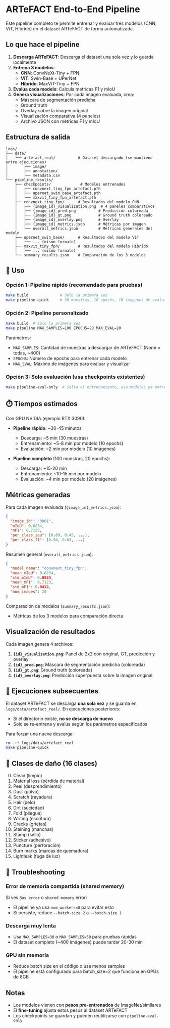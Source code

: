 # ARTeFACT End-to-End Pipeline

Este pipeline completo te permite entrenar y evaluar tres modelos (CNN, ViT, Híbrido) en el dataset ARTeFACT de forma automatizada.

##  Lo que hace el pipeline

1. **Descarga ARTeFACT**: Descarga el dataset una sola vez y lo guarda localmente
2. **Entrena 3 modelos**:
   - **CNN**: ConvNeXt-Tiny + FPN
   - **ViT**: Swin-Base + UPerNet
   - **Híbrido**: MaxViT-Tiny + FPN
3. **Evalúa cada modelo**: Calcula métricas F1 y mIoU
4. **Genera visualizaciones**: Por cada imagen evaluada, crea:
   - Máscara de segmentación predicha
   - Ground truth
   - Overlay sobre la imagen original
   - Visualización comparativa (4 paneles)
   - Archivo JSON con métricas F1 y mIoU

##  Estructura de salida

```
logs/
├── data/
│   └── artefact_real/          # Dataset descargado (se mantiene entre ejecuciones)
│       ├── image/
│       ├── annotation/
│       └── metadata.csv
└── pipeline_results/
    ├── checkpoints/             # Modelos entrenados
    │   ├── convnext_tiny_fpn_artefact.pth
    │   ├── upernet_swin_base_artefact.pth
    │   └── maxvit_tiny_fpn_artefact.pth
    ├── convnext_tiny_fpn/      # Resultados del modelo CNN
    │   ├── {image_id}_visualization.png  # 4 paneles comparativos
    │   ├── {image_id}_pred.png          # Predicción coloreada
    │   ├── {image_id}_gt.png            # Ground truth coloreado
    │   ├── {image_id}_overlay.png       # Overlay
    │   ├── {image_id}_metrics.json      # Métricas por imagen
    │   └── overall_metrics.json         # Métricas generales del modelo
    ├── upernet_swin_base/      # Resultados del modelo ViT
    │   └── ... (mismo formato)
    ├── maxvit_tiny_fpn/        # Resultados del modelo Híbrido
    │   └── ... (mismo formato)
    └── summary_results.json    # Comparación de los 3 modelos
```

## 🚀 Uso

### Opción 1: Pipeline rápido (recomendado para pruebas)
```bash
make build              # Solo la primera vez
make pipeline-quick     # 30 muestras, 10 epochs, 10 imágenes de evaluación
```

### Opción 2: Pipeline personalizado
```bash
make build  # Solo la primera vez
make pipeline MAX_SAMPLES=100 EPOCHS=20 MAX_EVAL=20
```

Parámetros:
- `MAX_SAMPLES`: Cantidad de muestras a descargar de ARTeFACT (None = todas, ~400)
- `EPOCHS`: Número de epochs para entrenar cada modelo
- `MAX_EVAL`: Máximo de imágenes para evaluar y visualizar

### Opción 3: Solo evaluación (usa checkpoints existentes)
```bash
make pipeline-eval-only  # Salta el entrenamiento, usa modelos ya entrenados
```

## ⏱️ Tiempos estimados

Con GPU NVIDIA (ejemplo RTX 3090):
- **Pipeline rápido**: ~30-45 minutos
  - Descarga: ~5 min (30 muestras)
  - Entrenamiento: ~5-8 min por modelo (10 epochs)
  - Evaluación: ~2 min por modelo (10 imágenes)

- **Pipeline completo** (100 muestras, 20 epochs):
  - Descarga: ~15-20 min
  - Entrenamiento: ~10-15 min por modelo
  - Evaluación: ~4 min por modelo (20 imágenes)

##  Métricas generadas

Para cada imagen evaluada (`{image_id}_metrics.json`):
```json
{
  "image_id": "0001",
  "mIoU": 0.6234,
  "mF1": 0.7123,
  "per_class_iou": [0.89, 0.45, ...],
  "per_class_f1": [0.94, 0.62, ...]
}
```

Resumen general (`overall_metrics.json`):
```json
{
  "model_name": "convnext_tiny_fpn",
  "mean_mIoU": 0.6234,
  "std_mIoU": 0.0523,
  "mean_mF1": 0.7123,
  "std_mF1": 0.0412,
  "num_images": 20
}
```

Comparación de modelos (`summary_results.json`):
- Métricas de los 3 modelos para comparación directa

##  Visualización de resultados

Cada imagen genera 4 archivos:
1. **`{id}_visualization.png`**: Panel de 2x2 con original, GT, predicción y overlay
2. **`{id}_pred.png`**: Máscara de segmentación predicha (coloreada)
3. **`{id}_gt.png`**: Ground truth (coloreada)
4. **`{id}_overlay.png`**: Predicción superpuesta sobre la imagen original

## 🔄 Ejecuciones subsecuentes

El dataset ARTeFACT se descarga **una sola vez** y se guarda en `logs/data/artefact_real/`. En ejecuciones posteriores:
- Si el directorio existe, **no se descarga de nuevo**
- Solo se re-entrena y evalúa según los parámetros especificados

Para forzar una nueva descarga:
```bash
rm -rf logs/data/artefact_real
make pipeline-quick
```

## 🎨 Clases de daño (16 clases)

0. Clean (limpio)
1. Material loss (pérdida de material)
2. Peel (desprendimiento)
3. Dust (polvo)
4. Scratch (rayadura)
5. Hair (pelo)
6. Dirt (suciedad)
7. Fold (pliegue)
8. Writing (escritura)
9. Cracks (grietas)
10. Staining (manchas)
11. Stamp (sello)
12. Sticker (adhesivo)
13. Puncture (perforación)
14. Burn marks (marcas de quemadura)
15. Lightleak (fuga de luz)

## 🐛 Troubleshooting

### Error de memoria compartida (shared memory)
Si ves `Bus error` o `shared memory` error:
- El pipeline ya usa `num_workers=0` para evitar esto
- Si persiste, reduce `--batch-size 2` a `--batch-size 1`

### Descarga muy lenta
- Usa `MAX_SAMPLES=30` o `MAX_SAMPLES=50` para pruebas rápidas
- El dataset completo (~400 imágenes) puede tardar 20-30 min

### GPU sin memoria
- Reduce batch size en el código o usa menos samples
- El pipeline está configurado para batch_size=2 que funciona en GPUs de 8GB

##  Notas

- Los modelos vienen con **pesos pre-entrenados** de ImageNet/similares
- El **fine-tuning** ajusta estos pesos al dataset ARTeFACT
- Los checkpoints se guardan y pueden reutilizarse con `pipeline-eval-only`
